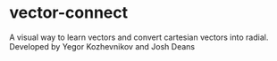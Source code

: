 # vector-connect
A visual way to learn vectors and convert cartesian vectors into radial. Developed by Yegor Kozhevnikov and Josh Deans
